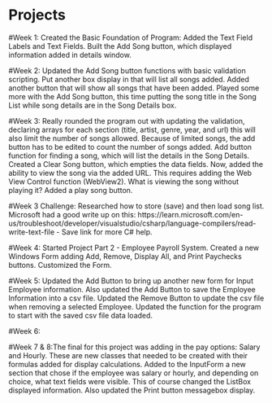 # Projects
<p>#Week 1: Created the Basic Foundation of Program: Added the Text Field Labels and Text Fields. Built the Add Song button, which displayed information added in details window.</p>
<p>#Week 2: Updated the Add Song button functions with basic validation scripting. Put another box display in that will list all songs added. Added another button that will show all songs that have been added. Played some more with the Add Song button, this time putting the song title in the Song List while song details are in the Song Details box. </p>
<p>#Week 3: Really rounded the program out with updating the validation, declaring arrays for each section (title, artist, genre, year, and url) this will also limit the number of songs allowed. Because of limited songs, the add button has to be edited to count the number of songs added. Add button function for finding a song, which will list the details in the Song Details. Created a Clear Song button, which empties the data fields. Now, added the ability to view the song via the added URL. This requires adding the Web View Control function (WebView2). What is viewing the song without playing it? Added a play song button.</p>
<p>#Week 3 Challenge: Researched how to store (save) and then load song list. Microsoft had a good write up on this: https://learn.microsoft.com/en-us/troubleshoot/developer/visualstudio/csharp/language-compilers/read-write-text-file - Save link for more C# help.</p>
<p>#Week 4: Started Project Part 2 - Employee Payroll System. Created a new Windows Form adding Add, Remove, Display All, and Print Paychecks buttons. Customized the Form. </p>
<p>#Week 5: Updated the Add Button to bring up another new form for Input Employee information. Also updated the Add Button to save the Employee Information into a csv file. Updated the Remove Button to update the csv file when removing a selected Employee. Updated the function for the program to start with the saved csv file data loaded.</p>
<p>#Week 6:</p>
<p>#Week 7 & 8:The final for this project was adding in the pay options: Salary and Hourly. These are new classes that needed to be created with their formulas added for display calculations. Added to the InputForm a new section that chose if the employee was salary or hourly, and depending on choice, what text fields were visible. This of course changed the ListBox displayed information. Also updated the Print button messagebox display. </p>
